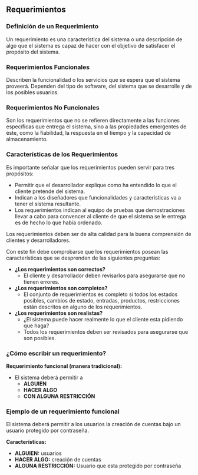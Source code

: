 
## Requerimientos

### Definición de un Requerimiento

Un requerimiento es una característica del sistema o una descripción de algo que el sistema es capaz de hacer con el objetivo de satisfacer el propósito del sistema.

### Requerimientos Funcionales

Describen la funcionalidad o los servicios que se espera que el sistema proveerá. Dependen del tipo de software, del sistema que se desarrolle y de los posibles usuarios.

### Requerimientos No Funcionales

Son los requerimientos que no se refieren directamente a las funciones específicas que entrega el sistema, sino a las propiedades emergentes de éste, como la fiabilidad, la respuesta en el tiempo y la capacidad de almacenamiento.

### Características de los Requerimientos

Es importante señalar que los requerimientos pueden servir para tres propósitos:

- Permitir que el desarrollador explique como ha entendido lo que el cliente pretende del sistema.
- Indican a los diseñadores que funcionalidades y características va a tener el sistema resultante.
- Los requerimientos indican al equipo de pruebas que demostraciones llevar a cabo para convencer al cliente de que el sistema se le entrega es de hecho lo que había ordenado.

Los requerimientos deben ser de alta calidad para la buena comprensión de clientes y desarrolladores.

Con este fin debe comprobarse que los requerimientos posean las características que se desprenden de las siguientes preguntas:

- **¿Los requerimientos son correctos?**
    - El cliente y desarrollador deben revisarlos para asegurarse que no tienen errores.
- **¿Los requerimientos son completos?**
    - El conjunto de requerimientos es completo si todos los estados posibles, cambios de estado, entradas, productos, restricciones están descritos en alguno de los requerimientos.
- **¿Los requerimientos son realistas?**
    - ¿El sistema puede hacer realmente lo que el cliente esta pidiendo que haga?
    - Todos los requerimientos deben ser revisados para asegurarse que son posibles.

### ¿Cómo escribir un requerimiento?

**Requerimiento funcional (manera tradicional):**

- El sistema deberá permitir a
    - **ALGUIEN**
    - **HACER ALGO**
    - **CON ALGUNA RESTRICCIÓN**

### Ejemplo de un requerimiento funcional

El sistema deberá permitir a los usuarios la creación de cuentas bajo un usuario protegido por contraseña.

**Características:**

- **ALGUIEN:** usuarios
- **HACER ALGO:** creación de cuentas
- **ALGUNA RESTRICCIÓN:** Usuario que esta protegido por contraseña